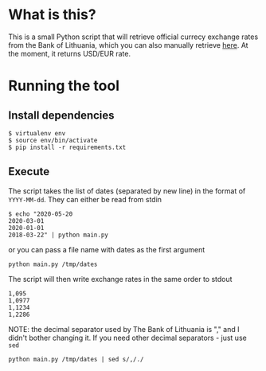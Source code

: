 # What is this?
This is a small Python script that will retrieve official currecy exchange rates from the Bank of Lithuania, which you can also manually retrieve [here](https://www.lb.lt/lt/pagal-buhalterines-apskaitos-istatyma-formuojami-euro-ir-uzsienio-valiutu-santykiai). At the moment, it returns USD/EUR rate.

# Running the tool
## Install dependencies
```
$ virtualenv env
$ source env/bin/activate
$ pip install -r requirements.txt
```
## Execute
The script takes the list of dates (separated by new line) in the format of `YYYY-MM-dd`. They can either be read from stdin
```
$ echo "2020-05-20
2020-03-01
2020-01-01
2018-03-22" | python main.py
```
or you can pass a file name with dates as the first argument
```
python main.py /tmp/dates
```
The script will then write exchange rates in the same order to stdout
```
1,095
1,0977
1,1234
1,2286
```
NOTE: the decimal separator used by The Bank of Lithuania is "," and I didn't bother changing it. If you need other decimal separators - just use `sed`
```
python main.py /tmp/dates | sed s/,/./
```
